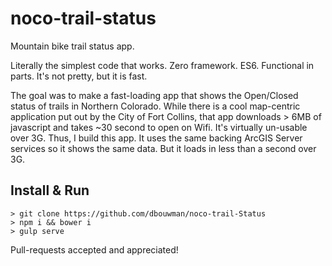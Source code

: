# noco-trail-status

Mountain bike trail status app.

Literally the simplest code that works. Zero framework. ES6. Functional in parts. It's not pretty, but it is fast.

The goal was to make a fast-loading app that shows the Open/Closed status of trails in Northern Colorado. While there is a cool map-centric application put out by the City of Fort Collins, that app downloads > 6MB of javascript and takes ~30 second to open on Wifi. It's virtually un-usable over 3G. Thus, I build this app. It uses the same backing ArcGIS Server services so it shows the same data. But it loads in less than a second over 3G.

## Install & Run

```
> git clone https://github.com/dbouwman/noco-trail-Status
> npm i && bower i
> gulp serve
```

Pull-requests accepted and appreciated!
